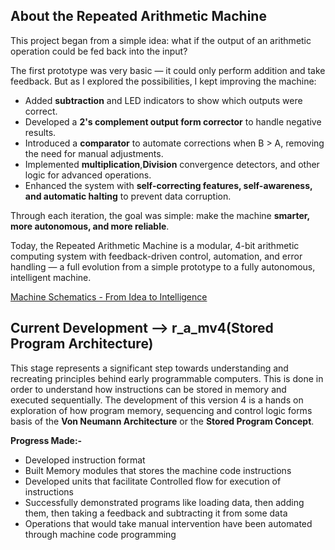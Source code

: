 ## About the Repeated Arithmetic Machine

This project began from a simple idea: what if the output of an arithmetic operation could be fed back into the input? 

The first prototype was very basic — it could only perform addition and take feedback. But as I explored the possibilities, I
kept improving the machine:

- Added **subtraction** and LED indicators to show which outputs were correct.  
- Developed a **2's complement output form corrector** to handle negative results.  
- Introduced a **comparator** to automate corrections when B > A, removing the need for manual adjustments.  
- Implemented **multiplication**,**Division** convergence detectors, and other logic for advanced operations.
- Enhanced the system with **self-correcting features, self-awareness, and automatic halting** to prevent data corruption.  

Through each iteration, the goal was simple: make the machine **smarter, more autonomous, and more reliable**.  

Today, the Repeated Arithmetic Machine is a modular, 4-bit arithmetic computing system with feedback-driven control, automation, and error handling — a full evolution from a simple prototype to a fully autonomous, intelligent machine.

[Machine Schematics - From Idea to Intelligence](Images/RAM_Project_Evolution.pdf)

## Current Development --> r_a_mv4(Stored Program Architecture)
This stage represents a significant step towards understanding and recreating principles behind early programmable computers.
This is done in order to understand how instructions can be stored in memory and executed sequentially.
The development of this version 4 is a hands on exploration of how program memory, sequencing and control logic forms basis of the **Von Neumann Architecture** or the **Stored Program Concept**.

**Progress Made:-**
- Developed instruction format
- Built Memory modules that stores the machine code instructions
- Developed units that facilitate Controlled flow for execution of instructions
- Successfully demonstrated programs like loading data, then adding them, then taking a feedback and subtracting it from some data
- Operations that would take manual intervention have been automated through machine code programming

